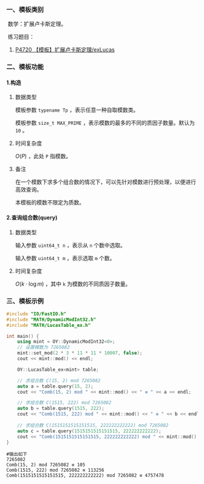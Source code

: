 ### 一、模板类别

​	数学：扩展卢卡斯定理。

​	练习题目：

1. [P4720 【模板】扩展卢卡斯定理/exLucas](https://www.luogu.com.cn/problem/P4720)

### 二、模板功能

#### 1.构造

1. 数据类型

   模板参数 `typename Tp` ，表示任意一种自取模数类。
   
   模板参数 `size_t MAX_PRIME` ，表示模数的最多的不同的质因子数量。默认为 `10` 。

2. 时间复杂度

    $O(P)$ ，此处 `P` 指模数。
   
3. 备注

   在一个模数下求多个组合数的情况下，可以先针对模数进行预处理，以便进行高效查询。
   
   本模板的模数不限定为质数。

#### 2.查询组合数(query)

1. 数据类型

   输入参数 `uint64_t n` ，表示从 `n` 个数中选取。

   输入参数 `uint64_t m` ，表示选取 `m` 个数。

2. 时间复杂度

   $O(k\cdot \log m)$ ，其中 `k` 为模数的不同质因子数量。


### 三、模板示例

```c++
#include "IO/FastIO.h"
#include "MATH/DynamicModInt32.h"
#include "MATH/LucasTable_ex.h"

int main() {
    using mint = OY::DynamicModInt32<0>;
    // 设置模数为 7265082
    mint::set_mod(2 * 3 * 11 * 11 * 10007, false);
    cout << mint::mod() << endl;

    OY::LucasTable_ex<mint> table;

    // 求组合数 C(15, 2) mod 7265082
    auto a = table.query(15, 2);
    cout << "Comb(15, 2) mod " << mint::mod() << " ≡ " << a << endl;

    // 求组合数 C(1515, 222) mod 7265082
    auto b = table.query(1515, 222);
    cout << "Comb(1515, 222) mod " << mint::mod() << " ≡ " << b << endl;
    
    // 求组合数 C(1515151515151515, 222222222222) mod 7265082
    auto c = table.query(1515151515151515, 222222222222);
    cout << "Comb(1515151515151515, 222222222222) mod " << mint::mod() << " ≡ " << c << endl;
}
```

```
#输出如下
7265082
Comb(15, 2) mod 7265082 ≡ 105
Comb(1515, 222) mod 7265082 ≡ 113256
Comb(1515151515151515, 222222222222) mod 7265082 ≡ 4757478

```

